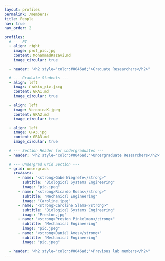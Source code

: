 ```yaml
---
layout: profiles
permalink: /members/
title: People
nav: true
nav_order: 2

profiles:
  # --- PI ---
  - align: right
    image: prof_pic.jpg
    content: MohammadRazavi.md
    image_circular: true

  - header: "<h2 style='color:#0046ad;'>Graduate Researchers</h2>"

  # --- Graduate Students ---
  - align: left
    image: Prabin_pic.jpeg
    content: GRA1.md
    image_circular: true

  - align: left
    image: VeronicaK.jpeg
    content: GRA2.md
    image_circular: true

  - align: left
    image: GRA3.jpg
    content: GRA3.md
    image_circular: true

  # --- Section Header for Undergraduates ---
  - header: "<h2 style='color:#0046ad;'>Undergraduate Researchers</h2>"

  # --- Undergrad Grid Section ---
  - grid: undergrads
    students:
      - name: "<strong>Gabe Wiegrefe</strong>"
        subtitle: "Biological Systems Engineering"
        image: "pic.jpeg"
      - name: "<strong>Ricardo Rosas</strong>"
        subtitle: "Mechanical Engineering"
        image: "Caroline.jpeg"
      - name: "<strong>Caroline Slama</strong>"
        subtitle: "Biological Systems Engineering"
        image: "Preston.jpg"
      - name: "<strong>Preston Pinkelman</strong>"
        subtitle: "Mechanical Engineering"
        image: "pic.jpeg"
      - name: "<strong>Daniel Ames</strong>"
        subtitle: "Mechanical Engineering"
        image: "pic.jpeg"

  - header: "<h2 style='color:#0046ad;'>Previous lab members</h2>"
---
```


